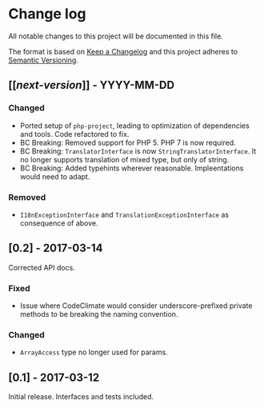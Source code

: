 # Change log
All notable changes to this project will be documented in this file.

The format is based on [Keep a Changelog](http://keepachangelog.com/)
and this project adheres to [Semantic Versioning](http://semver.org/).

## [[*next-version*]] - YYYY-MM-DD
### Changed
- Ported setup of `php-project`, leading to optimization of dependencies and tools.
Code refactored to fix.
- BC Breaking: Removed support for PHP 5. PHP 7 is now required.
- BC Breaking: `TranslatorInterface` is now `StringTranslatorInterface`. It no longer supports
translation of mixed type, but only of string.
- BC Breaking: Added typehints wherever reasonable. Impleentations would need to adapt.

### Removed
- `I18nExceptionInterface` and `TranslationExceptionInterface` as consequence
of above.

## [0.2] - 2017-03-14
Corrected API docs.

### Fixed
- Issue where CodeClimate would consider underscore-prefixed private methods to
be breaking the naming convention.

### Changed
- `ArrayAccess` type no longer used for params.

## [0.1] - 2017-03-12
Initial release. Interfaces and tests included.
